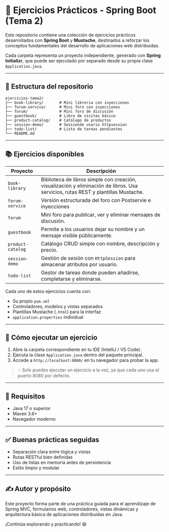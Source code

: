 # 📘 Ejercicios Prácticos - Spring Boot (Tema 2)

Este repositorio contiene una colección de ejercicios prácticos desarrollados con **Spring Boot** y **Mustache**, destinados a reforzar los conceptos fundamentales del desarrollo de aplicaciones web distribuidas.

Cada carpeta representa un proyecto independiente, generado con **Spring Initializr**, que puede ser ejecutado por separado desde su propia clase `Application.java`.

---

## 📁 Estructura del repositorio

```
ejercicios-tema2/
├── book-library/       # Mini libreria con inyecciones
├── forum-service/      # Mini foro con inyecciones
├── forum/              # Mini foro de discusión
├── guestbook/          # Libro de visitas básico
├── product-catalog/    # Catálogo de productos
├── session-demo/       # Sessionde usario httpsession
├── todo-list/          # Lista de tareas pendientes
└── README.md
```

---

## 📚 Ejercicios disponibles

| Proyecto           | Descripción                                                                 |
|--------------------|-----------------------------------------------------------------------------|
| `book-library`     | Biblioteca de libros simple con creación, visualización y eliminación de libros. Usa servicios, rutas REST y plantillas Mustache. |
| `forum-service`    | Versión estructurada del foro con Postservie e inyecciones                 |
| `forum`            | Mini foro para publicar, ver y eliminar mensajes de discusión.             |
| `guestbook`        | Permite a los usuarios dejar su nombre y un mensaje visible públicamente.  |
| `product-catalog`  | Catálogo CRUD simple con nombre, descripción y precio.                     |
| `session-demo`     | Gestión de sesión con `HttpSession` para almacenar atributos por usuario.  |
| `todo-list`        | Gestor de tareas donde pueden añadirse, completarse y eliminarse.          |

Cada uno de estos ejercicios cuenta con:
- Su propio `pom.xml`
- Controladores, modelos y vistas separados
- Plantillas Mustache (`.html`) para la interfaz
- `application.properties` individual

---

## 🚀 Cómo ejecutar un ejercicio

1. Abre la carpeta correspondiente en tu IDE (IntelliJ / VS Code).
2. Ejecuta la clase `Application.java` dentro del paquete principal.
3. Accede a `http://localhost:8080/` en tu navegador para probar la app.

> 💡 Solo puedes ejecutar un ejercicio a la vez, ya que cada uno usa el puerto 8080 por defecto.

---

## 📌 Requisitos

- Java 17 o superior
- Maven 3.6+
- Navegador moderno

---

## ✅ Buenas prácticas seguidas

- Separación clara entre lógica y vistas
- Rutas RESTful bien definidas
- Uso de listas en memoria antes de persistencia
- Estilo limpio y modular

---

## ✍️ Autor y propósito

Este proyecto forma parte de una práctica guiada para el aprendizaje de Spring MVC, formularios web, controladores, vistas dinámicas y arquitectura básica de aplicaciones distribuidas en Java.

¡Continúa explorando y practicando! 😄